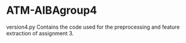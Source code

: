 # ATM-AIBAgroup4

version4.py 
  Contains the code used for the preprocessing and feature extraction of assignment 3.
